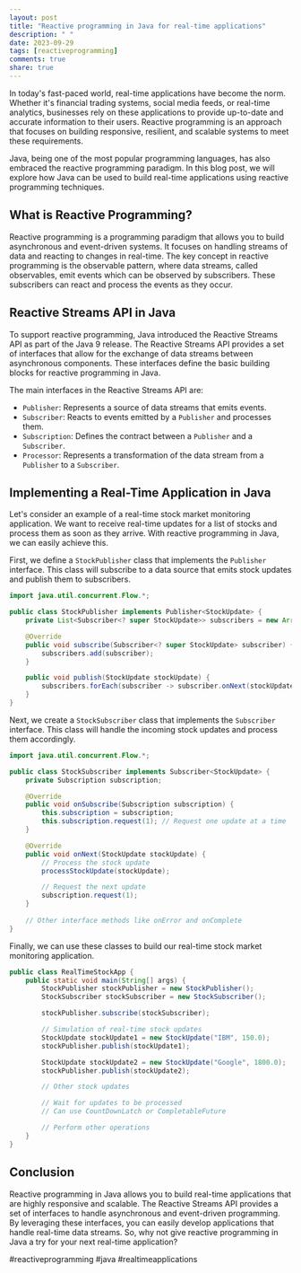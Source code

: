 ```yaml
---
layout: post
title: "Reactive programming in Java for real-time applications"
description: " "
date: 2023-09-29
tags: [reactiveprogramming]
comments: true
share: true
---
```


In today's fast-paced world, real-time applications have become the norm. Whether it's financial trading systems, social media feeds, or real-time analytics, businesses rely on these applications to provide up-to-date and accurate information to their users. Reactive programming is an approach that focuses on building responsive, resilient, and scalable systems to meet these requirements.

Java, being one of the most popular programming languages, has also embraced the reactive programming paradigm. In this blog post, we will explore how Java can be used to build real-time applications using reactive programming techniques.

## What is Reactive Programming?

Reactive programming is a programming paradigm that allows you to build asynchronous and event-driven systems. It focuses on handling streams of data and reacting to changes in real-time. The key concept in reactive programming is the observable pattern, where data streams, called observables, emit events which can be observed by subscribers. These subscribers can react and process the events as they occur.

## Reactive Streams API in Java

To support reactive programming, Java introduced the Reactive Streams API as part of the Java 9 release. The Reactive Streams API provides a set of interfaces that allow for the exchange of data streams between asynchronous components. These interfaces define the basic building blocks for reactive programming in Java.

The main interfaces in the Reactive Streams API are:

- `Publisher`: Represents a source of data streams that emits events.
- `Subscriber`: Reacts to events emitted by a `Publisher` and processes them.
- `Subscription`: Defines the contract between a `Publisher` and a `Subscriber`.
- `Processor`: Represents a transformation of the data stream from a `Publisher` to a `Subscriber`.

## Implementing a Real-Time Application in Java

Let's consider an example of a real-time stock market monitoring application. We want to receive real-time updates for a list of stocks and process them as soon as they arrive. With reactive programming in Java, we can easily achieve this.

First, we define a `StockPublisher` class that implements the `Publisher` interface. This class will subscribe to a data source that emits stock updates and publish them to subscribers.

```java
import java.util.concurrent.Flow.*;

public class StockPublisher implements Publisher<StockUpdate> {
    private List<Subscriber<? super StockUpdate>> subscribers = new ArrayList<>();

    @Override
    public void subscribe(Subscriber<? super StockUpdate> subscriber) {
        subscribers.add(subscriber);
    }

    public void publish(StockUpdate stockUpdate) {
        subscribers.forEach(subscriber -> subscriber.onNext(stockUpdate));
    }
}
```

Next, we create a `StockSubscriber` class that implements the `Subscriber` interface. This class will handle the incoming stock updates and process them accordingly.

```java
import java.util.concurrent.Flow.*;

public class StockSubscriber implements Subscriber<StockUpdate> {
    private Subscription subscription;

    @Override
    public void onSubscribe(Subscription subscription) {
        this.subscription = subscription;
        this.subscription.request(1); // Request one update at a time
    }

    @Override
    public void onNext(StockUpdate stockUpdate) {
        // Process the stock update
        processStockUpdate(stockUpdate);

        // Request the next update
        subscription.request(1);
    }
  
    // Other interface methods like onError and onComplete
}
```

Finally, we can use these classes to build our real-time stock market monitoring application.

```java
public class RealTimeStockApp {
    public static void main(String[] args) {
        StockPublisher stockPublisher = new StockPublisher();
        StockSubscriber stockSubscriber = new StockSubscriber();

        stockPublisher.subscribe(stockSubscriber);

        // Simulation of real-time stock updates
        StockUpdate stockUpdate1 = new StockUpdate("IBM", 150.0);
        stockPublisher.publish(stockUpdate1);

        StockUpdate stockUpdate2 = new StockUpdate("Google", 1800.0);
        stockPublisher.publish(stockUpdate2);

        // Other stock updates

        // Wait for updates to be processed
        // Can use CountDownLatch or CompletableFuture

        // Perform other operations
    }
}
```

## Conclusion

Reactive programming in Java allows you to build real-time applications that are highly responsive and scalable. The Reactive Streams API provides a set of interfaces to handle asynchronous and event-driven programming. By leveraging these interfaces, you can easily develop applications that handle real-time data streams. So, why not give reactive programming in Java a try for your next real-time application?

#reactiveprogramming #java #realtimeapplications